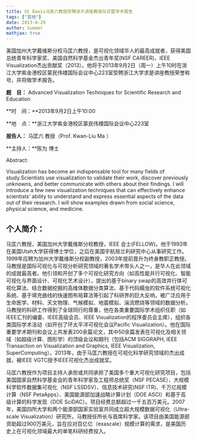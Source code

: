 ```yaml
---
title: UC Davis马匡六教授受聘浙大讲座教授仪式暨学术报告
tags: ["其他"]
date: 2013-8-29
author: Summer
mathjax: true
---
```


美国加州大学戴维斯分校马匡六教授，是可视化领域华人的最高成就者，获得美国总统青年科学家奖、美国自然科学基金杰出青年奖(NSF CAREER)、IEEE Visualization杰出贡献奖（2013）。他将于2013年9月2日（周一）上午10时在浙江大学紫金港校区蒙民伟楼国际会议中心223室受聘浙江大学求是讲座教授荣誉称号，并将做学术报告。



**题　目：** Advanced Visualization Techniques for Scientific Research and Education

**时　间：**2013年9月2日上午10:00

**地　点：**浙江大学紫金港校区蒙民伟楼国际会议中心223室

**报告人：** 马匡六 教授（Prof. Kwan-Liu Ma ）

**主持人：**陈为 博士

Abstract:

Visualization has become an indispensable tool for many fields of study.Scientists use visualization to validate their work, discover previously unknowns, and better communicate with others about their findings. I will introduce a few new visualization techniques that can effectively enhance scientists’ ability to understand and express essential aspects of the data out of their research. I will show examples drawn from social science, physical science, and medicine.

 

## 个人简介：

马匡六教授，美国加州大学戴维斯分校教授，IEEE 会士(FELLOW)。他于1993年在美国Utah大学获得博士学位，之后在美国宇航局兰利研究中心从事研究工作。1999年应聘为加州大学戴维斯分校副教授，2003年提前晋升为终身教职正教授。马教授是国际可视化与可视分析研究领域的著名学术带头人之一，是华人在此领域的成就最高者。他引领和开创了多个可视化研究方向（如高性能并行可视化、智能可视化与界面设计、可视化艺术设计），提出的基于binary swap的高效并行体可视化算法、结合数据挖掘的高维体数据分类算法、基于代码蠕虫的软件系统可视化系统、基于填充曲线的快速图布局算法等引起了科研界的巨大反响，被广泛应用于生命医学、材料、天文物理、气候模拟、地震模拟、湍流燃烧等领域的数据分析。马教授的科研工作得到了全球同行的尊重，他在各类重要国际学术组织任职（如IEEE汇刊的编委、IEEE高级会员、IEEE Visualization的程序委员会主席），组织各类国际学术活动（如开创了环太平洋可视化会议Pacific Visualization）。他在国际重要学术期刊和会议上共发表200余篇论文，其中50余篇发表在可视化及相关领域（如超级计算、图形学）的顶级会议和期刊（包括ACM SIGGRAPH, IEEE Transaction on Visualization and Graphics, IEEE Visualization, SuperComputing）。2013年，由于马匡六教授在可视化科学研究领域的杰出成就，被IEEE VGTC授予IEEE可视化杰出成就奖。

马匡六教授作为项目主持人承担或共同承担了美国多个重大可视化研究项目，包括美国国家自然科学基金会的青年科学家及工程师总统奖（NSF PECASE）、大规模科学软件数据集可视化（NSF LSSDSV）、信息技术研究(NSF ITR)、千万亿规模计算（NSF PetaApps）、美国能源部加速战略计算计划（DOE ASCI）和基于高级计算的科学发现（DOE SciDAC）。项目经费总额超过一千五百万美元。2007年，美国四所大学和两个能源部国家实验室共同成立超大规模数据可视化（Ultra-scale Visualization）研究所，马教授任所长与首席科学家。该项目由美国能源部资助超过900万美元，旨在应对百亿亿（exascale）规模计算的需求，是美国历史上在可视化领域最大的单笔科研经费投入。